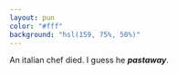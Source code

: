 ```yaml
---
layout: pun
color: "#fff"
background: "hsl(159, 75%, 50%)"
---
```

An italian chef died. I guess he ***pastaway***.
